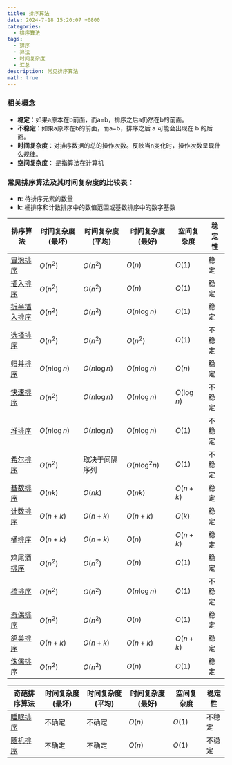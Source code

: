 ```yaml
---
title: 排序算法
date: 2024-7-18 15:20:07 +0800
categories:
  - 排序算法
tags:
  - 排序
  - 算法
  - 时间复杂度
  - 汇总
description: 常见排序算法
math: true
---
```

###  相关概念

- **稳定**：如果a原本在b前面，而a=b，排序之后a仍然在b的前面。
- **不稳定**：如果a原本在b的前面，而a=b，排序之后 a 可能会出现在 b 的后面。
- **时间复杂度**：对排序数据的总的操作次数。反映当n变化时，操作次数呈现什么规律。
- **空间复杂度**： 是指算法在计算机

### 常见排序算法及其时间复杂度的比较表：

- **n**:  待排序元素的数量
- **k**:  桶排序和计数排序中的数值范围或基数排序中的数字基数

| 排序算法       | 时间复杂度(最坏) | 时间复杂度(平均) | 时间复杂度(最好) | 空间复杂度|  稳定性  |  
|------------------|---------------|---------------|---------------|---------|------------|  
| [冒泡排序](https://rd-wang.github.io/posts/冒泡排序/)       | $O(n^2)$          | $O(n^2)$            | $O(n)$            | $O(1)$     |稳定|  
| [插入排序](https://rd-wang.github.io/posts/插入排序/)       | $O(n^2)$          | $O(n^2)$            | $O(n)$            | $O(1)$     |稳定|  
| [折半插入排序](https://rd-wang.github.io/posts/折半插入排序/) | $O(n^2)$         | $O(n^2)$            | $O(n\log n)$      | $O(1)$      |稳定|  
| [选择排序](https://rd-wang.github.io/posts/选择排序/)       | $O(n^2)$          | $O(n^2)$            | $O(n^2)$          | $O(1)$     |不稳定|  
| [归并排序](https://rd-wang.github.io/posts/归并排序/)       | $O(n\log n)$       | $O(n\log n)$        | $O(n\log n)$       | $O(n)$     |稳定|  
| [快速排序](https://rd-wang.github.io/posts/快速排序/)       | $O(n^2)$           | $O(n\log n)$        | $O(n\log n)$       | $O(\log n)$ |不稳定|  
| [堆排序](https://rd-wang.github.io/posts/堆排序/)           | $O(n\log n)$       | $O(n\log n)$        | $O(n\log n)$       | $O(1)$     |不稳定|  
| [希尔排序](https://rd-wang.github.io/posts/希尔排序/)       | $O(n^2)$           | 取决于间隔序列      | $O(n\log^2 n)$       | $O(1)$     |不稳定|  
| [基数排序](https://rd-wang.github.io/posts/基数排序/)       | $O(nk)$            | $O(nk)$            | $O(nk)$            | $O(n + k)$ |稳定|  
| [计数排序](https://rd-wang.github.io/posts/计数排序/)       | $O(n + k)$         | $O(n + k)$          | $O(n + k)$         | $O(k)$     |稳定|  
| [桶排序](https://rd-wang.github.io/posts/桶排序/)          | $O(n + k)$          | $O(n + k)$         | $O(n)$             | $O(n + k)$ |稳定|  
| [鸡尾酒排序](https://rd-wang.github.io/posts/鸡尾酒排序/)   | $O(n^2)$            | $O(n^2)$           | $O(n)$            | $O(1)$     |稳定|  
| [梳排序](https://rd-wang.github.io/posts/梳排序/)          | $O(n^2)$            | $O(n^2)$           | $O(n\log n)$       | $O(1)$     |不稳定|  
| [奇偶排序](https://rd-wang.github.io/posts/奇偶排序/)       | $O(n^2)$           | $O(n^2)$           | $O(n)$             | $O(1)$     |稳定|  
| [鸽巢排序](https://rd-wang.github.io/posts/鸽巢排序/)       | $O(n + k)$         | $O(n + k)$         | $O(n + k)$          | $O(n + k)$  |稳定|  
| [侏儒排序](https://rd-wang.github.io/posts/侏儒排序/)       | $O(n^2)$           | $O(n^2)$           | $O(n)$             | $O(1)$     |稳定|  
  
  
| 奇葩排序算法       | 时间复杂度(最坏) | 时间复杂度(平均) | 时间复杂度(最好) | 空间复杂度|  稳定性  |  
|------------------|---------------|---------------|---------------|---------|---------|  
| [睡眠排序](https://rd-wang.github.io/posts/睡眠排序/)       | 不确定 | 不确定 | $O(n)$ | $O(1)$ |不稳定|  
| [随机排序](https://rd-wang.github.io/posts/随机排序/)       | 不确定 | 不确定 | $O(n)$ | $O(1)$ |不稳定|

